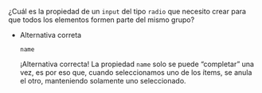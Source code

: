 ¿Cuál es la propiedad de un `input` del tipo `radio` que necesito crear para que todos los elementos formen parte del mismo grupo?

- Alternativa correta
    
    `name`
    
    ¡Alternativa correcta! La propiedad `name` solo se puede “completar” una vez, es por eso que, cuando seleccionamos uno de los ítems, se anula el otro, manteniendo solamente uno seleccionado.